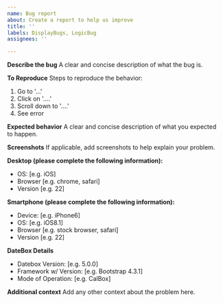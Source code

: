 ```yaml
---
name: Bug report
about: Create a report to help us improve
title: ''
labels: DisplayBugs, LogicBug
assignees: ''

---
```


**Describe the bug**
A clear and concise description of what the bug is.

**To Reproduce**
Steps to reproduce the behavior:
1. Go to '...'
2. Click on '....'
3. Scroll down to '....'
4. See error

**Expected behavior**
A clear and concise description of what you expected to happen.

**Screenshots**
If applicable, add screenshots to help explain your problem.

**Desktop (please complete the following information):**
 - OS: [e.g. iOS]
 - Browser [e.g. chrome, safari]
 - Version [e.g. 22]

**Smartphone (please complete the following information):**
 - Device: [e.g. iPhone6]
 - OS: [e.g. iOS8.1]
 - Browser [e.g. stock browser, safari]
 - Version [e.g. 22]

**DateBox Details**
 - Datebox Version: [e.g. 5.0.0]
 - Framework w/ Version: [e.g. Bootstrap 4.3.1]
 - Mode of Operation: [e.g. CalBox]

**Additional context**
Add any other context about the problem here.
